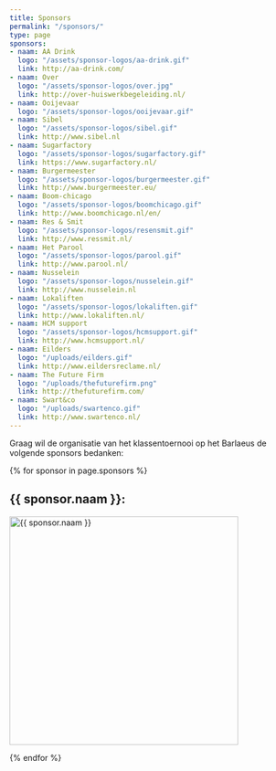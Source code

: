 ```yaml
---
title: Sponsors
permalink: "/sponsors/"
type: page
sponsors:
- naam: AA Drink
  logo: "/assets/sponsor-logos/aa-drink.gif"
  link: http://aa-drink.com/
- naam: Over
  logo: "/assets/sponsor-logos/over.jpg"
  link: http://over-huiswerkbegeleiding.nl/
- naam: Ooijevaar
  logo: "/assets/sponsor-logos/ooijevaar.gif"
- naam: Sibel
  logo: "/assets/sponsor-logos/sibel.gif"
  link: http://www.sibel.nl
- naam: Sugarfactory
  logo: "/assets/sponsor-logos/sugarfactory.gif"
  link: https://www.sugarfactory.nl/
- naam: Burgermeester
  logo: "/assets/sponsor-logos/burgermeester.gif"
  link: http://www.burgermeester.eu/
- naam: Boom-chicago
  logo: "/assets/sponsor-logos/boomchicago.gif"
  link: http://www.boomchicago.nl/en/
- naam: Res & Smit
  logo: "/assets/sponsor-logos/resensmit.gif"
  link: http://www.ressmit.nl/
- naam: Het Parool
  logo: "/assets/sponsor-logos/parool.gif"
  link: http://www.parool.nl/
- naam: Nusselein
  logo: "/assets/sponsor-logos/nusselein.gif"
  link: http://www.nusselein.nl
- naam: Lokaliften
  logo: "/assets/sponsor-logos/lokaliften.gif"
  link: http://www.lokaliften.nl/
- naam: HCM support
  logo: "/assets/sponsor-logos/hcmsupport.gif"
  link: http://www.hcmsupport.nl/
- naam: Eilders
  logo: "/uploads/eilders.gif"
  link: http://www.eildersreclame.nl/
- naam: The Future Firm
  logo: "/uploads/thefuturefirm.png"
  link: http://thefuturefirm.com/
- naam: Swart&co
  logo: "/uploads/swartenco.gif"
  link: http://www.swartenco.nl/
---
```


<p>
    Graag wil de organisatie van het klassentoernooi op het Barlaeus de volgende sponsors bedanken:
</p>

<div class="kolommen">
{% for sponsor in page.sponsors %}
<div class="blok">
<p>
<h2>{{ sponsor.naam }}:</h2>
<a {% if sponsor.link %}href="{{sponsor.link}}"{% endif %}>
<img width="400px" src="{{ sponsor.logo }}" alt="{{ sponsor.naam }}">
</a>
</p>
</div>
{% endfor %}
</div>
